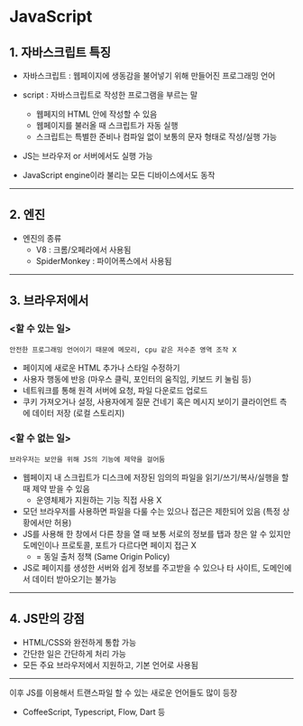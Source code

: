 # JavaScript

## 1. 자바스크립트 특징
- 자바스크립트 : 웹페이지에 생동감을 불어넣기 위해 만들어진 프로그래밍 언어

- script : 자바스크립트로 작성한 프로그램을 부르는 말
    - 웹페지의 HTML 안에 작성할 수 있음
    - 웹페이지를 불러올 때 스크립트가 자동 실행
    - 스크립트는 특별한 준비나 컴파일 없이 보통의 문자 형태로 작성/실행 가능

- JS는 브라우저 or 서버에서도 실행 가능
- JavaScript engine이라 불리는 모든 디바이스에서도 동작


---


## 2. 엔진

- 엔진의 종류
    - V8 : 크롬/오페라에서 사용됨
    - SpiderMonkey : 파이어폭스에서 사용됨
    

---


## 3. 브라우저에서
### <할 수 있는 일>
    안전한 프로그래밍 언어이기 때문에 메모리, cpu 같은 저수준 영역 조작 X
- 페이지에 새로운 HTML 추가나 스타일 수정하기
- 사용자 행동에 반응 (마우스 클릭, 포인터의 움직임, 키보드 키 눌림 등)
- 네트워크를 통해 원격 서버에 요청, 파일 다운로드 업로드
- 쿠키 가져오거나 설정, 사용자에게 질문 건네기 혹은 메시지 보이기
클라이언트 측에 데이터 저장 (로컬 스토리지)


### <할 수 없는 일>
    브라우저는 보안을 위해 JS의 기능에 제약을 걸어둠
- 웹페이지 내 스크립트가 디스크에 저장된 임의의 파일을 읽기/쓰기/복사/실행을 할 때 제약 받을 수 있음
    - 운영체제가 지원하는 기능 직접 사용 X
- 모던 브라우저를 사용하면 파일을 다룰 수는 있으나 접근은 제한되어 있음 (특정 상황에서만 허용)
- JS를 사용해 한 창에서 다른 창을 열 때 보통 서로의 정보를 탭과 창은 알 수 있지만 도메인이나 프로토콜, 포트가 다르다면 페이지 접근 X
    - = 동일 출처 정책 (Same Origin Policy)
- JS로 페이지를 생성한 서버와 쉽게 정보를 주고받을 수 있으나 타 사이트, 도메인에서 데이터 받아오기는 불가능


---


## 4. JS만의 강점

- HTML/CSS와 완전하게 통합 가능
- 간단한 일은 간단하게 처리 가능
- 모든 주요 브라우저에서 지원하고, 기본 언어로 사용됨


---

이후 JS를 이용해서 트랜스파일 할 수 있는 새로운 언어들도 많이 등장
- CoffeeScript, Typescript, Flow, Dart 등

